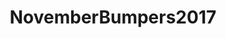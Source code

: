 ---
title: NovemberBumpers2017
crosslinks:
- TinyTrumps
- ttcafterloss
- TFABLinePorn
- namenerds
---